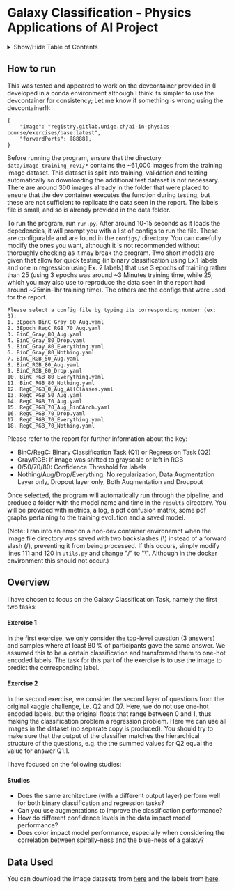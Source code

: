 # Galaxy Classification - Physics Applications of AI Project

<details>
<summary>Show/Hide Table of Contents</summary>

[[_TOC_]]

</details>

## How to run

This was tested and appeared to work on the devcontainer provided in (I developed in a conda environment although I think its simpler to use the devcontainer for consistency; Let me know if something is wrong using the devcontainer!): 
```
{
    "image": "registry.gitlab.unige.ch/ai-in-physics-course/exercises/base:latest",
    "forwardPorts": [8888],
}
```
Before running the program, ensure that the directory `data/image_training_rev1/*` contains the ~61,000 images from the training image dataset. This dataset is split into training, validation and testing automatically so downloading the additional test dataset is not necessary. There are around 300 images already in the folder that were placed to ensure that the dev container executes the function during testing, but these are not sufficient to replicate the data seen in the report. The labels file is small, and so is already provided in the data folder.

To run the program, run `run.py`. After around 10-15 seconds as it loads the depedencies, it will prompt you with a list of configs to run the file. These are configurable and are found in the `configs/` directory. You can carefully modify the ones you want, although it is not recommended without thoroughly checking as it may break the program. Two short models are given that allow for quick testing (in binary classification using Ex.1 labels and one in regression using Ex. 2 labels) that use 3 epochs of training rather than 25 (using 3 epochs was around ~3 Minutes training time, while 25, which you may also use to reproduce the data seen in the report had around ~25min-1hr training time). The others are the configs that were used for the report.

```
Please select a config file by typing its corresponding number (ex: 3):
1. 3Epoch_BinC_Gray_80_Aug.yaml 
2. 3Epoch_RegC_RGB_70_Aug.yaml 
3. BinC_Gray_80_Aug.yaml
4. BinC_Gray_80_Drop.yaml
5. BinC_Gray_80_Everything.yaml
6. BinC_Gray_80_Nothing.yaml
7. BinC_RGB_50_Aug.yaml
8. BinC_RGB_80_Aug.yaml
9. BinC_RGB_80_Drop.yaml
10. BinC_RGB_80_Everything.yaml
11. BinC_RGB_80_Nothing.yaml
12. RegC_RGB_0_Aug_AllClasses.yaml
13. RegC_RGB_50_Aug.yaml
14. RegC_RGB_70_Aug.yaml
15. RegC_RGB_70_Aug_BinCArch.yaml
16. RegC_RGB_70_Drop.yaml
17. RegC_RGB_70_Everything.yaml
18. RegC_RGB_70_Nothing.yaml
```
Please refer to the report for further information about the key:
* BinC/RegC: Binary Classification Task (Q1) or Regression Task (Q2)
* Gray/RGB: If image was shifted to grayscale or left in RGB
* 0/50/70/80: Confidence Threshold for labels
* Nothing/Aug/Drop/Everything: No regularization, Data Augmentation Layer only, Dropout layer only, Both Augmentation and Droupout

Once selected, the program will automatically run through the pipeline, and produce a folder with the model name and time in the `results` directory. You will be provided with metrics, a log, a pdf confusion matrix, some pdf graphs pertaining to the training evolution and a saved model.

(Note: I ran into an error on a non-dev container environemnt when the image file directory was saved with two backslashes (\\) instead of a forward slash (/), preventing it from being processed. If this occurs, simply modify lines 111 and 120 in `utils.py` and change "/" to "\\". Although in the docker environment this should not occur.)

## Overview

I have chosen to focus on the Galaxy Classification Task, namely the first two tasks:

#### Exercise 1
In the first exercise, we only consider the top-level question (3 answers) and samples where at least 80 % of participants gave the same answer.
We assumed this to be a certain classification and transformed them to one-hot encoded labels.
The task for this part of the exercise is to use the image to predict the corresponding label.

#### Exercise 2

In the second exercise, we consider the second layer of questions from the original kaggle challenge, i.e. Q2 and Q7.
Here, we do not use one-hot encoded labels, but the original floats that range between 0 and 1, thus making the classification problem a regression problem.
Here we can use all images in the dataset (no separate copy is produced).
You should try to make sure that the output of the classifier matches the hierarchical structure of the questions, e.g. the the summed values for Q2 equal the value for answer Q1.1.

I have focused on the following studies:

#### Studies
* Does the same architecture (with a different output layer) perform well for both binary classification and regression tasks?
* Can you use augmentations to improve the classification performance?
* How do different confidence levels in the data impact model performance?
* Does color impact model performance, especially when considering the correlation between spirally-ness and the blue-ness of a galaxy?


## Data Used

You can download the image datasets from [here](https://www.kaggle.com/c/galaxy-zoo-the-galaxy-challenge/data) and the labels from [here](https://drive.switch.ch/index.php/s/UDMdgAxeYLSCzyU).
